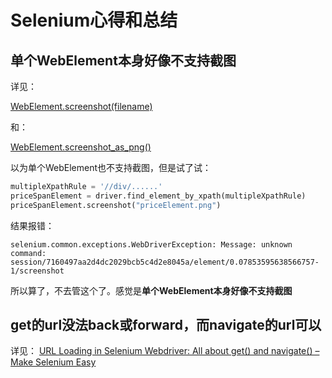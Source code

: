 # Selenium心得和总结


## 单个WebElement本身好像不支持截图

详见：

[WebElement.screenshot(filename)](http://selenium-python.readthedocs.io/api.html#selenium.webdriver.remote.webelement.WebElement.screenshot)

和：

[WebElement.screenshot_as_png()](http://selenium-python.readthedocs.io/api.html#selenium.webdriver.remote.webelement.WebElement.screenshot_as_png)

以为单个WebElement也不支持截图，但是试了试：

```python
multipleXpathRule = '//div/......'
priceSpanElement = driver.find_element_by_xpath(multipleXpathRule)
priceSpanElement.screenshot("priceElement.png")
```

结果报错：

`selenium.common.exceptions.WebDriverException: Message: unknown command: session/7160497aa2d4dc2029bcb5c4d2e8045a/element/0.07853595638566757-1/screenshot`

所以算了，不去管这个了。感觉是**单个WebElement本身好像不支持截图**

## get的url没法back或forward，而navigate的url可以
详见：
[URL Loading in Selenium Webdriver: All about get() and navigate() – Make Selenium Easy](http://makeseleniumeasy.com/2017/05/04/url-loading-in-selenium-webdriver-all-about-get-and-navigate/)
